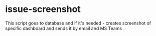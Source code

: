 # issue-screenshot
This script goes to database and if it's needed - creates screenshot of specific dashboard and sends it by email and MS Teams
